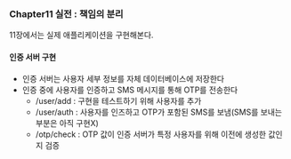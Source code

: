 ### Chapter11 실전 : 책임의 분리
11장에서는 실제 애플리케이션을 구현해본다.

#### 인증 서버 구현
+ 인증 서버는 사용자 세부 정보를 자체 데이터베이스에 저장한다
+ 인증 중에 사용자를 인증하고 SMS 메시지를 통해 OTP를 전송한다
  + /user/add : 구현을 테스트하기 위해 사용자를 추가
  + /user/auth : 사용자를 인즈하고 OTP가 포함된 SMS를 보냄(SMS를 보내는 부분은 아직 구현X)
  + /otp/check : OTP 값이 인증 서버가 특정 사용자를 위해 이전에 생성한 값인지 검증
